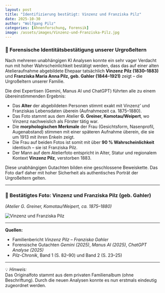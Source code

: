 ```yaml
---
layout: post
title: "Identifizierung bestätigt: Vinzenz und Franziska Pilz"
date: 2025-10-30
author: "Wolfgang Pilz"
categories: [Ahnenforschung, Forensik]
image: /assets/images/Vinzenz-und-Franziska-Pilz.jpg
---
```


### 🧬 Forensische Identitätsbestätigung unserer Urgroßeltern

Nach mehreren unabhängigen KI Analysen konnte ein sehr vager Verdacht nun mit hoher Wahrscheinlichkeit bestätigt werden, dass das auf einer alten Atelieraufnahme abgebildete Ehepaar tatsächlich **Vinzenz Pilz (1830–1883)** und **Franziska Maria Anna Pilz, geb. Gahler (1844–1921)** zeigt – die Urgroßeltern unserer Familie.

Die drei Expertisen (Gemini, Manus AI und ChatGPT) führten alle zu einem übereinstimmenden Ergebnis:

- Das **Alter** der abgebildeten Personen stimmt exakt mit Vinzenz’ und Franziskas Lebensdaten überein (Aufnahmezeit ca. 1875–1880).  
- Das Foto stammt aus dem Atelier **G. Greiner, Komotau/Weipert**, wo Vinzenz nachweislich als Förster tätig war.  
- Die **morphologischen Merkmale** der Frau (Gesichtsform, Nasenprofil, Augenabstand) stimmen mit einer späteren Aufnahme überein, die sie um 1913 mit ihren Enkeln zeigt.  
- Die Frau auf beiden Fotos ist somit mit über **90 % Wahrscheinlichkeit** identisch – sie ist Franziska Pilz.  
- Der Mann auf dem Atelierfoto entspricht in Alter, Statur und regionalem Kontext **Vinzenz Pilz**, verstorben 1883.

Diese unabhängigen Gutachten bilden eine geschlossene Beweiskette. Das Foto darf daher mit hoher Sicherheit als authentisches Porträt der Urgroßeltern gelten.

---

### 📸 Bestätigtes Foto: Vinzenz und Franziska Pilz (geb. Gahler)
*(Atelier G. Greiner, Komotau/Weipert, ca. 1875–1880)*  

![Vinzenz und Franziska Pilz](/assets/images/Vinzenz-und-Franziska-Pilz.jpg)

---

**Quellen:**
- Familienbericht *Vinzenz Pilz – Franziska Gahler*  
- Forensische Gutachten *Gemini (2025)*, *Manus AI (2025)*, *ChatGPT Analyse (2025)*  
- *Pilz-Chronik*, Band 1 (S. 82–90) und Band 2 (S. 23–25)

---

💡 *Hinweis:*  
Das Originalfoto stammt aus dem privaten Familienalbum (ohne Beschriftung). Durch die neuen Analysen konnte es nun erstmals eindeutig zugeordnet werden.
